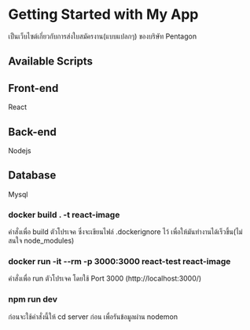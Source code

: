 # Getting Started with My App
เป็นเว็บไซต์เกี่ยวกับการส่งใบสมัครงาน(แบบแปลกๆ) ของบริษัท Pentagon

## Available Scripts

## Front-end
React

## Back-end
Nodejs

## Database
Mysql

### docker build . -t react-image
คำสั่งเพื่อ build ตัวโปรเจค ซึ่งจะเขียนไฟล์ .dockerignore ไว้ เพื่อให้มันทำงานได้เร็วขึ้น(ไม่สนใจ node_modules)


### docker run -it --rm -p 3000:3000 react-test react-image
คำสั่งเพื่อ run ตัวโปรเจค โดยใช้ Port 3000 (http://localhost:3000/)


### npm run dev
ก่อนจะใช้คำสั่งนี้ให้ cd server ก่อน เพื่อรันข้อมูลผ่าน nodemon


